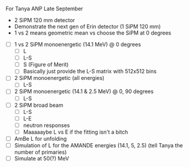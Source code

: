 For Tanya ANP Late September
- 2 SiPM 120 mm detector
- Demonstrate the next gen of Erin detector (1 SiPM 120 mm)
- 1 vs 2 means geometric mean vs choose the SiPM at 0 degrees
- [ ] 1 vs 2 SiPM monoenergetic (14.1 MeV) @ 0 degrees
	- [ ] L
	- [ ] L-S
	- [ ] S (Figure of Merit)
	- [ ] Basically just provide the L-S matrix with 512x512 bins
- [ ] 2 SiPM monoenergetic (all energies)
	- [ ] L-S
- [ ] 2 SiPM monoenergetic (14.1 & 2.5 MeV) @ 0, 90 degrees
	- [ ] L-S
- [ ] 2 SiPM broad beam
	- [ ] L-S
	- [ ] L-E
	- [ ] neutron responses
	- [ ] Maaaaaybe L vs E if the fitting isn't a bitch
- [ ] AmBe L for unfolding
- [ ] Simulation of L for the AMANDE energies (14.1, 5, 2.5) (tell Tanya the number of primaries)
- [ ] Simulate at 50(?) MeV